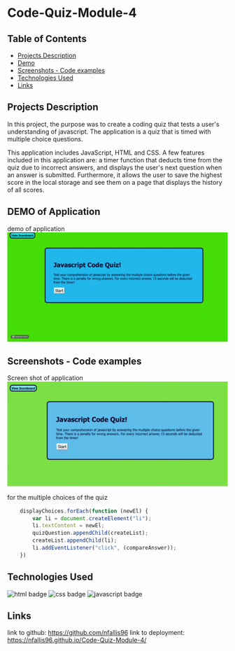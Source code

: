 # Code-Quiz-Module-4

## Table of Contents
* [Projects Description](#projects-description)
* [Demo](#demo-of-application)
* [Screenshots - Code examples](#screenshots---code-examples)
* [Technologies Used](#technologies-used)
* [Links](#links)

## Projects Description
In this project, the purpose was to create a coding quiz that tests a user's understanding of javascript. The application is a quiz that is timed with multiple choice questions. 

This application includes JavaScript, HTML and CSS. A few features included in this application are: a timer function that deducts time from the quiz due to incorrect answers, and displays the user's next question when an answer is submitted. Furthermore, it allows the user to save the highest score in the local storage and see them on a page that displays the history of all scores.

## DEMO of Application
demo of application
![Demo](demo.gif)


## Screenshots - Code examples
Screen shot of application
![Code-Quiz Screenshot](code-quiz.png)

 for the multiple choices of the quiz
```js  
    displayChoices.forEach(function (newEl) {
        var li = document.createElement("li");
        li.textContent = newEl;
        quizQuestion.appendChild(createList);
        createList.appendChild(li);
        li.addEventListener("click", (compareAnswer));
    })
 ```

## Technologies Used 
![html badge](https://img.shields.io/badge/language-html-red)
![css badge](https://img.shields.io/badge/language-css-green)
![javascript badge](https://img.shields.io/badge/language-javascript-yellow)

## Links
link to github: https://github.com/nfallis96
link to deployment: https://nfallis96.github.io/Code-Quiz-Module-4/